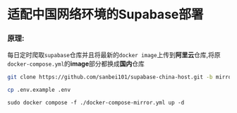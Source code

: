 # 适配中国网络环境的Supabase部署

### 原理:
每日定时爬取`supabase`仓库并且将最新的`docker image`上传到**阿里云**仓库,将原`docker-compose.yml`的**image**部分都换成**国内**仓库

```bash
git clone https://github.com/sanbei101/supabase-china-host.git -b mirror
```
```bash
cp .env.example .env
```
```
sudo docker compose -f ./docker-compose-mirror.yml up -d
```
